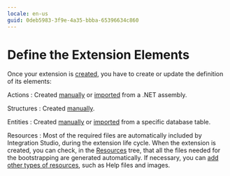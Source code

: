 ```yaml
---
locale: en-us
guid: 0deb5983-3f9e-4a35-bbba-65396634c860
---
```


# Define the Extension Elements

Once your extension is [created](<extension-create.md>), you have to create or update the definition of its elements:

Actions
:    Created [manually](<../managing-extensions/action-add.md>) or [imported](<../managing-extensions/net-assembly-import-action.md>) from a .NET assembly.

Structures
:   Created [manually](<../managing-extensions/structure-define.md>).

Entities
:   Created [manually](<../managing-extensions/entity-add.md>) or [imported](<../managing-extensions/entity-import-from-database.md>) from a specific database table.

Resources
:   Most of the required files are automatically included by Integration Studio, during the extension life cycle. When the extension is created, you can check, in the [Resources](<../../../ref/integration-studio/workspace.md>) tree, that all the files needed for the bootstrapping are generated automatically. If necessary, you can [add other types of resources](<../managing-extensions/resource-define.md>), such as Help files and images.
